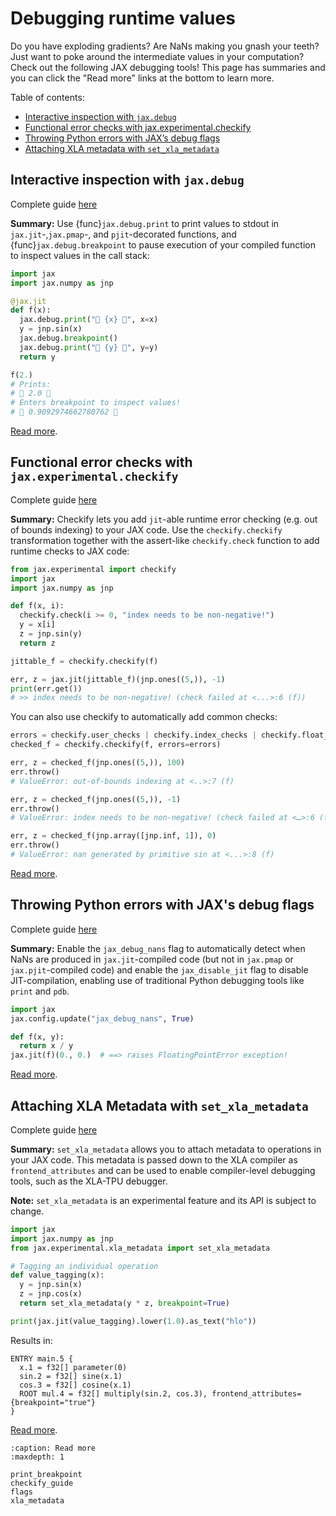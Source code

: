 # Debugging runtime values

<!--* freshness: { reviewed: '2024-04-11' } *-->

Do you have exploding gradients? Are NaNs making you gnash your teeth? Just want to poke around the intermediate values in your computation? Check out the following JAX debugging tools! This page has summaries and you can click the "Read more" links at the bottom to learn more.

Table of contents:

* [Interactive inspection with `jax.debug`](print_breakpoint)
* [Functional error checks with jax.experimental.checkify](checkify_guide)
* [Throwing Python errors with JAX’s debug flags](flags)
* [Attaching XLA metadata with `set_xla_metadata`](xla_metadata)

## Interactive inspection with `jax.debug`

Complete guide [here](print_breakpoint)

  **Summary:** Use {func}`jax.debug.print` to print values to stdout in `jax.jit`-,`jax.pmap`-, and `pjit`-decorated functions,
  and {func}`jax.debug.breakpoint` to pause execution of your compiled function to inspect values in the call stack:

  ```python
  import jax
  import jax.numpy as jnp

  @jax.jit
  def f(x):
    jax.debug.print("🤯 {x} 🤯", x=x)
    y = jnp.sin(x)
    jax.debug.breakpoint()
    jax.debug.print("🤯 {y} 🤯", y=y)
    return y

  f(2.)
# Prints:
# 🤯 2.0 🤯
# Enters breakpoint to inspect values!
# 🤯 0.9092974662780762 🤯
  ```

[Read more](print_breakpoint).

## Functional error checks with `jax.experimental.checkify`

Complete guide [here](checkify_guide)

  **Summary:** Checkify lets you add `jit`-able runtime error checking (e.g. out of bounds indexing) to your JAX code. Use the `checkify.checkify` transformation together with the assert-like `checkify.check` function to add runtime checks to JAX code:

  ```python
  from jax.experimental import checkify
  import jax
  import jax.numpy as jnp

  def f(x, i):
    checkify.check(i >= 0, "index needs to be non-negative!")
    y = x[i]
    z = jnp.sin(y)
    return z

  jittable_f = checkify.checkify(f)

  err, z = jax.jit(jittable_f)(jnp.ones((5,)), -1)
  print(err.get())
# >> index needs to be non-negative! (check failed at <...>:6 (f))
  ```

  You can also use checkify to automatically add common checks:

  ```python
  errors = checkify.user_checks | checkify.index_checks | checkify.float_checks
  checked_f = checkify.checkify(f, errors=errors)

  err, z = checked_f(jnp.ones((5,)), 100)
  err.throw()
# ValueError: out-of-bounds indexing at <..>:7 (f)

  err, z = checked_f(jnp.ones((5,)), -1)
  err.throw()
# ValueError: index needs to be non-negative! (check failed at <…>:6 (f))

  err, z = checked_f(jnp.array([jnp.inf, 1]), 0)
  err.throw()
# ValueError: nan generated by primitive sin at <...>:8 (f)
  ```

[Read more](checkify_guide).

## Throwing Python errors with JAX's debug flags

Complete guide [here](flags)

**Summary:** Enable the `jax_debug_nans` flag to automatically detect when NaNs are produced in `jax.jit`-compiled code (but not in `jax.pmap` or `jax.pjit`-compiled code) and enable the `jax_disable_jit` flag to disable JIT-compilation, enabling use of traditional Python debugging tools like `print` and `pdb`.

```python
import jax
jax.config.update("jax_debug_nans", True)

def f(x, y):
  return x / y
jax.jit(f)(0., 0.)  # ==> raises FloatingPointError exception!
```

[Read more](flags).

## Attaching XLA Metadata with `set_xla_metadata`

Complete guide [here](xla_metadata)

**Summary:** `set_xla_metadata` allows you to attach metadata to operations in your JAX code. This metadata is passed down to the XLA compiler as `frontend_attributes` and can be used to enable compiler-level debugging tools, such as the XLA-TPU debugger.

**Note:** `set_xla_metadata` is an experimental feature and its API is subject to change.

```python
import jax
import jax.numpy as jnp
from jax.experimental.xla_metadata import set_xla_metadata

# Tagging an individual operation
def value_tagging(x):
  y = jnp.sin(x)
  z = jnp.cos(x)
  return set_xla_metadata(y * z, breakpoint=True)

print(jax.jit(value_tagging).lower(1.0).as_text("hlo"))
```
Results in:
```
ENTRY main.5 {
  x.1 = f32[] parameter(0)
  sin.2 = f32[] sine(x.1)
  cos.3 = f32[] cosine(x.1)
  ROOT mul.4 = f32[] multiply(sin.2, cos.3), frontend_attributes={breakpoint="true"}
}
```

[Read more](xla_metadata).

```{toctree}
:caption: Read more
:maxdepth: 1

print_breakpoint
checkify_guide
flags
xla_metadata
```

